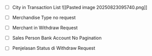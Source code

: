 - [ ] City in Transaction List
![[Pasted image 20250823095740.png]]

- [ ] Merchandise Type no request
- [ ] Merchant in Withdraw Request
- [ ] Sales Person Bank Account No Pagination
- [ ] Penjelasan Status di Withdraw Request